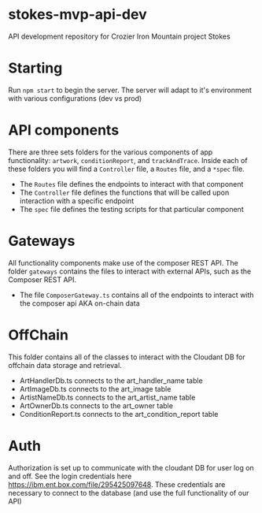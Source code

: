# stokes-mvp-api-dev
API development repository for Crozier Iron Mountain project Stokes

# Starting
Run `npm start` to begin the server. The server will adapt to it's environment with various configurations (dev vs prod)

# API components

There are three sets folders for the various components of app functionality: `artwork`, `conditionReport`, and `trackAndTrace`.
Inside each of these folders you will find a `Controller` file, a `Routes` file, and a `*spec` file.
* The `Routes` file defines the endpoints to interact with that component
* The `Controller` file defines the functions that will be called upon interaction with a specific endpoint
* The `spec` file defines the testing scripts for that particular component

# Gateways

All functionality components make use of the composer REST API. The folder `gateways` contains the files to interact with external APIs, such as the Composer REST API.
* The file `ComposerGateway.ts` contains all of the endpoints to interact with the composer api AKA on-chain data

# OffChain 

This folder contains all of the classes to interact with the Cloudant DB for offchain data storage and retrieval.
* ArtHandlerDb.ts connects to the art_handler_name table
* ArtImageDb.ts connects to the art_image table
* ArtistNameDb.ts connects to the art_artist_name table
* ArtOwnerDb.ts connects to the art_owner table
* ConditionReport.ts connects to the art_condition_report table

# Auth

Authorization is set up to communicate with the cloudant DB for user log on and off. See the login credentials here https://ibm.ent.box.com/file/295425097648. These credentials are necessary to connect to the database (and use the full functionality of our API)